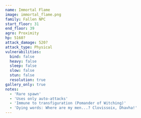 ```yaml
---
name: Immortal Flame
image: immortal_flame.png
family: Fallen NPC
start_floor: 31
end_floor: 39
agro: Proximity
hp: 5160?
attack_damage: 520?
attack_type: Physical
vulnerabilities:
  bind: false
  heavy: false
  sleep: false
  slow: false
  stun: false
  resolution: true
gallery_only: true
notes:
  - 'Rare spawn'
  - 'Uses only auto-attacks'
  - 'Immune to transfiguration (Pomander of Witching)'
  - 'Dying words: Where are my men...? Clovissoix, Dhavha!'
---
```

